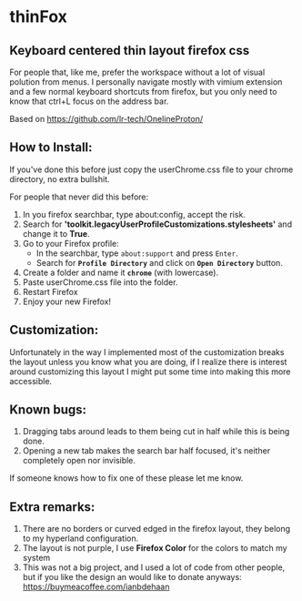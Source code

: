 # thinFox

## Keyboard centered thin layout firefox css

For people that, like me, prefer the workspace without a lot of visual polution from menus.
I personally navigate mostly with vimium extension and a few normal keyboard shortcuts from firefox,
but you only need to know that ctrl+L focus on the address bar.

Based on https://github.com/lr-tech/OnelineProton/

## How to Install:

If you've done this before just copy the userChrome.css file to your chrome directory, no extra bullshit.

For people that never did this before:

1. In you firefox searchbar, type about:config, accept the risk.
2. Search for **'toolkit.legacyUserProfileCustomizations.stylesheets'** and change it to **True**.
3. Go to your Firefox profile:
   - In the searchbar, type `about:support` and press `Enter`.
   - Search for **`Profile Directory`** and click on **`Open Directory`** button.
4. Create a folder and name it **`chrome`** (with lowercase).
5. Paste userChrome.css file into the folder.
6. Restart Firefox
7. Enjoy your new Firefox!

## Customization:
Unfortunately in the way I implemented most of the customization breaks the layout unless you know what you are doing,
if I realize there is interest around customizing this layout I might put some time into making this more accessible.

## Known bugs:
1. Dragging tabs around leads to them being cut in half while this is being done.
2. Opening a new tab makes the search bar half focused, it's neither completely open nor invisible.

If someone knows how to fix one of these please let me know.

## Extra remarks:
1. There are no borders or curved edged in the firefox layout, they belong to my hyperland configuration.
2. The layout is not purple, I use **Firefox Color** for the colors to match my system
3. This was not a big project, and I used a lot of code from other people, but if you like the design an would like to donate anyways: https://buymeacoffee.com/ianbdehaan
